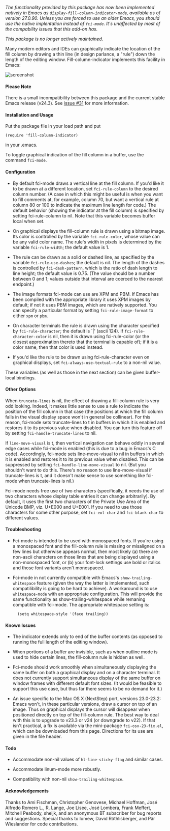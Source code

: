 _The functionality provided by this package has now been implemented natively in
Emacs as `display-fill-column-indicator-mode`, available as of version 27.0.90.
Unless you are forced to use an older Emacs, you should use the native
implentation instead of `fci-mode`. It's unaffected by most of the
compability issues that this add-on has._

_This package is no longer actively maintained._

Many modern editors and IDEs can graphically indicate the location of the
fill column by drawing a thin line (in design parlance, a "rule") down the
length of the editing window.  Fill-column-indicator implements this
facility in Emacs:

![screenshot](https://github.com/alpaker/Fill-Column-Indicator/raw/master/FciScreenshot.png)

#### Please Note

There is a small incompatibility between this package and the current stable
Emacs release (v24.3).  See [issue #31](https://github.com/alpaker/Fill-Column-Indicator/issues/31) for more
information.

#### Installation and Usage

Put the package file in your load path and put

`(require 'fill-column-indicator)`

in your .emacs.

To toggle graphical indication of the fill column in a buffer, use the
command `fci-mode`.

#### Configuration

* By default fci-mode draws a vertical line at the fill column.  If you'd
  like it to be drawn at a different location, set `fci-rule-column` to the
  desired column number.  (A case in which this might be useful is when you
  want to fill comments at, for example, column 70, but want a vertical rule
  at column 80 or 100 to indicate the maximum line length for code.)  The
  default behavior (showing the indicator at the fill column) is specified by
  setting fci-rule-column to nil.  Note that this variable becomes buffer
  local when set.

* On graphical displays the fill-column rule is drawn using a bitmap
  image.  Its color is controlled by the variable `fci-rule-color`, whose
  value can be any valid color name.  The rule's width in pixels is
  determined by the variable `fci-rule-width`; the default value is 1.

* The rule can be drawn as a solid or dashed line, as specified by the
  variable `fci-rule-use-dashes`; the default is nil.  The length of the
  dashes is controlled by `fci-dash-pattern`, which is the ratio of dash
  length to line height; the default value is 0.75.  (The value should be a
  number between 0 and 1; values outside that interval are coerced to the
  nearest endpoint.)

* The image formats fci-mode can use are XPM and PBM.  If Emacs has
  been compiled with the appropriate library it uses XPM images by default;
  if not it uses PBM images, which are natively supported.  You can specify a
  particular format by setting `fci-rule-image-format` to either `xpm` or `pbm`.

* On character terminals the rule is drawn using the character specified by
  `fci-rule-character`; the default is \`|' (ascii 124).  If
  `fci-rule-character-color` is nil, then it is drawn using fci-rule-color
  (or the closest approximation thereto that the terminal is capable of); if
  it is a color name, then that color is used instead.

* If you'd like the rule to be drawn using fci-rule-character even on
  graphical displays, set `fci-always-use-textual-rule` to a non-nil value.

These variables (as well as those in the next section) can be given
buffer-local bindings.


#### Other Options

When `truncate-lines` is nil, the effect of drawing a fill-column rule is
very odd looking. Indeed, it makes little sense to use a rule to indicate
the position of the fill column in that case (the positions at which the
fill column falls in the visual display space won't in general be
collinear).  For this reason, fci-mode sets truncate-lines to t in buffers
in which it is enabled and restores it to its previous value when
disabled.  You can turn this feature off by setting
`fci-handle-truncate-lines` to nil.

If `line-move-visual` is t, then vertical navigation can behave oddly in
several edge cases while fci-mode is enabled (this is due to a bug in Emacs's
C code).  Accordingly, fci-mode sets line-move-visual to nil in buffers in
which it is enabled and restores it to its previous value when
disabled.  This can be suppressed by setting `fci-handle-line-move-visual` to
nil.  (But you shouldn't want to do this.  There's no reason to use
line-move-visual if truncate-lines is t, and it doesn't make sense to use
something like fci-mode when truncate-lines is nil.)

Fci-mode needs free use of two characters (specifically, it needs the use
of two characters whose display table entries it can change
arbitrarily).  By default, it uses the first two characters of the Private
Use Area of the Unicode BMP, viz. U+E000 and U+E001.  If you need to use
those characters for some other purpose, set `fci-eol-char` and
`fci-blank-char` to different values.

#### Troubleshooting

* Fci-mode is intended to be used with monospaced fonts.  If you're using
  a monospaced font and the fill-column rule is missing or misaligned on a
  few lines but otherwise appears normal, then most likely (a) there are
  non-ascii characters on those lines that are being displayed using a
  non-monospaced font, or (b) your font-lock settings use bold or italics
  and those font variants aren't monospaced.

* Fci-mode in not currently compatible with Emacs's
  `show-trailing-whitespace` feature (given the way the latter is
  implemented, such compatilibility is going to be hard to achieve).  A
  workaround is to use `whitespace-mode` with an appropriate
  configuration.  This will provide the same functionality as
  show-trailing-whitespace while remaning compatible with fci-mode.  The
  appropriate whitespace setting is: 

        (setq whitespace-style '(face trailing))

#### Known Issues

* The indicator extends only to end of the buffer contents (as opposed to
  running the full length of the editing window).

* When portions of a buffer are invisible, such as when outline mode is
  used to hide certain lines, the fill-column rule is hidden as
  well. 

* Fci-mode should work smoothly when simultaneously displaying the same
  buffer on both a graphical display and on a character terminal.  It does
  not currently support simultaneous display of the same buffer on window
  frames with different default font sizes. (It would be feasible to
  support this use case, but thus far there seems to be no demand for
  it.)

* An issue specific to the Mac OS X (NextStep) port, versions 23.0-23.2:
  Emacs won't, in these particular versions, draw a cursor on top of an
  image.  Thus on graphical displays the cursor will disappear when
  positioned directly on top of the fill-column rule.  The best way to deal
  with this is to upgrade to v23.3 or v24 (or downgrade to v22).  If that
  isn't practical, a fix is available via the mini-package `fci-osx-23-fix.el`,
  which can be downloaded from this page.  Directions for its use are given
  in the file header.

#### Todo

* Accommodate non-nil values of `hl-line-sticky-flag` and similar cases.

* Accommodate linum-mode more robustly.

* Compatibility with non-nil `show-trailing-whitespace`.


#### Acknowledgements

Thanks to Ami Fischman, Christopher Genovese, Michael Hoffman, José Alfredo
Romero L., R. Lange, Joe Lisee, José Lombera, Frank Meffert, Mitchell
Peabody, sheijk, and an anonymous BT subscriber for bug reports and
suggestions.  Special thanks to lomew, David Röthlisberger, and Pär
Wieslander for code contributions.

